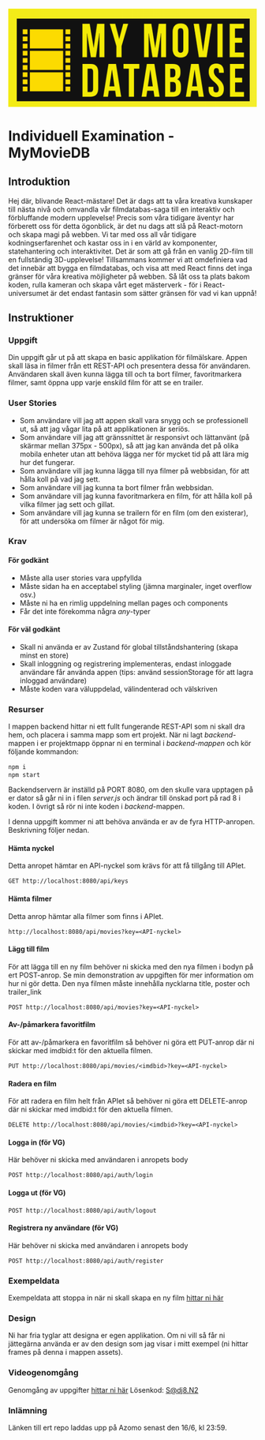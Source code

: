 ![logo](./assets/logo.png)

# Individuell Examination - MyMovieDB

## Introduktion 
Hej där, blivande React-mästare! Det är dags att ta våra kreativa kunskaper till nästa nivå och omvandla vår filmdatabas-saga till en interaktiv och förbluffande modern upplevelse! Precis som våra tidigare äventyr har förberett oss för detta ögonblick, är det nu dags att slå på React-motorn och skapa magi på webben. Vi tar med oss all vår tidigare kodningserfarenhet och kastar oss in i en värld av komponenter, statehantering och interaktivitet. Det är som att gå från en vanlig 2D-film till en fullständig 3D-upplevelse! Tillsammans kommer vi att omdefiniera vad det innebär att bygga en filmdatabas, och visa att med React finns det inga gränser för våra kreativa möjligheter på webben. Så låt oss ta plats bakom koden, rulla kameran och skapa vårt eget mästerverk - för i React-universumet är det endast fantasin som sätter gränsen för vad vi kan uppnå!

## Instruktioner

### Uppgift
Din uppgift går ut på att skapa en basic applikation för filmälskare. Appen skall läsa in filmer från ett REST-API och presentera dessa för användaren. Användaren skall även kunna lägga till och ta bort filmer, favoritmarkera filmer, samt öppna upp varje enskild film för att se en trailer.

### User Stories
- Som användare vill jag att appen skall vara snygg och se professionell ut, så att jag vågar lita på att applikationen är seriös.
- Som användare vill jag att gränssnittet är responsivt och lättanvänt (på skärmar mellan 375px - 500px), så att jag kan använda det på olika mobila enheter utan att behöva lägga ner för mycket tid på att lära mig hur det fungerar.
- Som användare vill jag kunna lägga till nya filmer på webbsidan, för att hålla koll på vad jag sett.
- Som användare vill jag kunna ta bort filmer från webbsidan.
- Som användare vill jag kunna favoritmarkera en film, för att hålla koll på vilka filmer jag sett och gillat.
- Som användare vill jag kunna se trailern för en film (om den existerar), för att undersöka om filmer är något för mig.

### Krav

#### För godkänt
- Måste alla user stories vara uppfyllda
- Måste sidan ha en acceptabel styling (jämna marginaler, inget overflow osv.)
- Måste ni ha en rimlig uppdelning mellan pages och components
- Får det inte förekomma några *any*-typer

#### För väl godkänt
- Skall ni använda er av Zustand för global tillståndshantering (skapa minst en store)
- Skall inloggning og registrering implementeras, endast inloggade användare får använda appen (tips: använd sessionStorage för att lagra inloggad användare)
- Måste koden vara väluppdelad, välindenterad och välskriven 

### Resurser
I mappen backend hittar ni ett fullt fungerande REST-API som ni skall dra hem, och placera i samma mapp som ert projekt. När ni lagt *backend*-mappen i er projektmapp öppnar ni en terminal i *backend-mappen* och kör följande kommandon:
```
npm i
npm start
```
Backendservern är inställd på PORT 8080, om den skulle vara upptagen på er dator så går ni in i filen *server.js* och ändrar till önskad port på rad 8 i koden. I övrigt så rör ni inte koden i *backend*-mappen.

I denna uppgift kommer ni att behöva använda er av de fyra HTTP-anropen. Beskrivning följer nedan.

#### Hämta nyckel
Detta anropet hämtar en API-nyckel som krävs för att få tillgång till APIet.
```
GET http://localhost:8080/api/keys
```

#### Hämta filmer
Detta anrop hämtar alla filmer som finns i APIet.
```
http://localhost:8080/api/movies?key=<API-nyckel>
```

#### Lägg till film
För att lägga till en ny film behöver ni skicka med den nya filmen i bodyn på ert POST-anrop. Se min demonstration av uppgiften för mer information om hur ni gör detta. Den nya filmen måste innehålla nycklarna title, poster och trailer_link
```
POST http://localhost:8080/api/movies?key=<API-nyckel>
```


#### Av-/påmarkera favoritfilm
För att av-/påmarkera en favoritfilm så behöver ni göra ett PUT-anrop där ni skickar med imdbid:t för den aktuella filmen.
```
PUT http://localhost:8080/api/movies/<imdbid>?key=<API-nyckel>
```

#### Radera en film
För att radera en film helt från APIet så behöver ni göra ett DELETE-anrop där ni skickar med imdbid:t för den aktuella filmen.
```
DELETE http://localhost:8080/api/movies/<imdbid>?key=<API-nyckel>
```

#### Logga in (för VG)
Här behöver ni skicka med användaren i anropets body
```
POST http://localhost:8080/api/auth/login
```

#### Logga ut (för VG)
```
POST http://localhost:8080/api/auth/logout
```

#### Registrera ny användare (för VG)
Här behöver ni skicka med användaren i anropets body
```
POST http://localhost:8080/api/auth/register
```

### Exempeldata
Exempeldata att stoppa in när ni skall skapa en ny film [hittar ni här](https://santosnr6.github.io/Data/movies.json)

### Design
Ni har fria tyglar att designa er egen applikation. Om ni vill så får ni jättegärna använda er av den design som jag visar i mitt exempel (ni hittar frames på denna i mappen assets).

### Videogenomgång
Genomgång av uppgifter [hittar ni här](https://folkuniversitetet-se.zoom.us/rec/share/fpQn-6zd5C5-lPW7MDJLmrUsStJWjVJJA0edAVUvY94BVFznSbPImz9sGRTFht_H.Q_J_Izs5An7qpx3k
) Lösenkod: S@dj8.N2

### Inlämning
Länken till ert repo laddas upp på Azomo senast den 16/6, kl 23:59.
